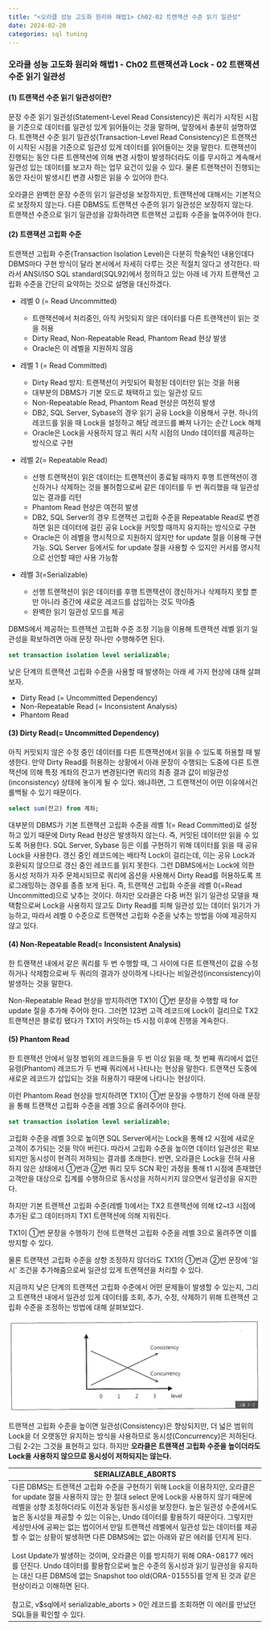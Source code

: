 ```yaml
---
title: "<오라클 성능 고도화 원리와 해법1> Ch02-02 트랜잭션 수준 읽기 일관성"
date: 2024-02-20
categories: sql tuning
---
```



### 오라클 성능 고도화 원리와 해법1 - Ch02 트랜잭션과 Lock - 02 트랜잭션 수준 읽기 일관성

#### (1) 트랜잭션 수준 읽기 일관성이란?

문장 수준 읽기 일관성(Statement-Level Read Consistency)은 쿼리가 시작된 시점을 기준으로 데이터를 일관성 있게 읽어들이는 것을 말하며, 앞장에서 충분히 설명하였다. 트랜잭션 수준 읽기 일관성(Transaction-Level Read Consistency)은 트랜잭션이 시작된 시점을 기준으로 일관성 있게 데이터를 읽어들이는 것을 말한다. 트랜잭션이 진행되는 동안 다른 트랜잭션에 의해 변경 사항이 발생하더라도 이를 무시하고 계속해서 일관성 있는 데이터를 보고자 하는 업무 요건이 있을 수 있다. 물론 트랜잭션이 진행되는 동안 자신이 발생시킨 변경 사항은 읽을 수 있어야 한다.

오라클은 완벽한 문장 수준의 읽기 일관성을 보장하지만, 트랜잭션에 대해서는 기본적으로 보장하지 않는다. 다른 DBMS도 트랜잭션 수준의 읽기 일관성은 보장하지 않는다. 트랜잭션 수준으로 읽기 일관성을 강화하려면 트랜잭션 고립화 수준을 높여주어야 한다.

#### (2) 트랜잭션 고립화 수준

트랜잭션 고립화 수준(Transaction Isolation Level)은 다분히 학술적인 내용인데다 DBMS마다 구현 방식이 달라 본서에서 자세히 다루는 것은 적절치 않다고 생각한다. 따라서 ANSI/ISO SQL standard(SQL92)에서 정의하고 있는 아래 네 가지 트랜잭션 고립화 수준을 간단히 요약하는 것으로 설명을 대신하겠다.

- 레벨 0 (= Read Uncommitted)
	- 트랜잭션에서 처리중인, 아직 커밋되지 않은 데이터를 다른 트랜잭션이 읽는 것을 허용
	- Dirty Read, Non-Repeatable Read, Phantom Read 현상 발생
	- Oracle은 이 레벨을 지원하지 않음

- 레벨 1 (= Read Committed)
	- Dirty Read 방지: 트랜잭션이 커밋되어 확정된 데이터만 읽는 것을 허용
	- 대부분의 DBMS가 기본 모드로 채택하고 있는 일관성 모드
	- Non-Repeatable Read, Phantom Read 현상은 여전히 발생
	- DB2, SQL Server, Sybase의 경우 읽기 공유 Lock을 이용해서 구현. 하나의 레코드를 읽을 때 Lock을 설정하고 해당 레코드를 빠져 나가는 순간 Lock 해제
	- Oracle은 Lock을 사용하지 않고 쿼리 시작 시점의 Undo 데이터를 제공하는 방식으로 구현


- 레벨 2(= Repeatable Read)
	- 선행 트랜잭션이 읽은 데이터는 트랜잭션이 종료될 때까지 후행 트랜잭션이 갱신하거나 삭제하는 것을 불허함으로써 같은 데이터를 두 번 쿼리했을 때 일관성 있는 결과를 리턴
	- Phantom Read 현상은 여전히 발생
	- DB2, SQL Server의 경우 트랜잭션 고립화 수준을 Repeatable Read로 변경하면 읽은 데이터에 걸린 공유 Lock을 커밋할 때까지 유지하는 방식으로 구현
	- Oracle은 이 레벨을 명시적으로 지원하지 않지만 for update 절을 이용해 구현 가능. SQL Server 등에서도 for update 절을 사용할 수 있지만 커서를 명시적으로 선언할 때만 사용 가능함

- 레벨 3(=Serializable)
	- 선행 트랜잭션이 읽은 데이터를 후행 트랜잭션이 갱신하거나 삭제하지 못할 뿐만 아니라 중간에 새로운 레코드를 삽입하는 것도 막아줌
	- 완벽한 읽기 일관성 모드를 제공

DBMS에서 제공하는 트랜잭션 고립화 수준 조정 기능을 이용해 트랜잭션 레벨 읽기 일관성을 확보하려면 아래 문장 하나만 수행해주면 된다.

```sql
set transaction isolation level serializable;
```

낮은 단계의 트랜잭션 고립화 수준을 사용할 때 발생하는 아래 세 가지 현상에 대해 살펴보자.

- Dirty Read (= Uncommitted Dependency)
- Non-Repeatable Read (= Inconsistent Analysis)
- Phantom Read

#### (3) Dirty Read(= Uncommitted Dependency)

아직 커밋되지 않은 수정 중인 데이터를 다른 트랜잭션에서 읽을 수 있도록 허용할 때 발생한다. 만약 Dirty Read를 허용하는 상황에서 아래 문장이 수행되는 도중에 다른 트랜잭션에 의해 특정 계좌의 잔고가 변경된다면 쿼리의 최종 결과 값이 비일관성(inconsistency) 상태에 놓이게 될 수 있다. 왜냐하면, 그 트랜잭션이 어떤 이유에서건 롤백될 수 있기 때문이다.

```sql
select sum(잔고) from 계좌;
```

대부분의 DBMS가 기본 트랜잭션 고립화 수준을 레벨 1(= Read Committed)로 설정하고 있기 때문에 Dirty Read 현상은 발생하지 않는다. 즉, 커밋된 데이터만 읽을 수 있도록 허용한다. SQL Server, Sybase 등은 이를 구현하기 위해 데이터를 읽을 때 공유 Lock을 사용한다. 갱신 중인 레코드에는 배타적 Lock이 걸리는데, 이는 공유 Lock과 호환되지 않으므로 갱신 중인 레코드를 읽지 못한다. 그런 DBMS에서는 Lock에 의한 동시성 저하가 자주 문제시되므로 쿼리에 옵션을 사용해서 Dirty Read를 허용하도록 프로그래밍하는 경우를 종종 보게 된다. 즉, 트랜잭션 고립화 수준을 레벨 0(=Read Uncommitted)으로 낮추는 것이다.  하지만 오라클은 다중 버전 읽기 일관성 모델을 채택함으로써 Lock을 사용하지 않고도 Dirty Read를 피해 일관성 있는 데이터 읽기가 가능하고, 따라서 레벨 0 수준으로 트랜잭션 고립화 수준을 낮추는 방법을 아예 제공하지 않고 있다.

#### (4) Non-Repeatable Read(= Inconsistent Analysis)

한 트랜잭션 내에서 같은 쿼리를 두 번 수행할 때, 그 사이에 다른 트랜잭션이 값을 수정하거나 삭제함으로써 두 쿼리의 결과가 상이하게 나타나는 비일관성(inconsistency)이 발생하는 것을 말한다.

Non-Repeatable Read 현상을 방지하려면 TX1이 ①번 문장을 수행할 때 for update 절을 추가해 주어야 한다. 그러면 123번 고객 레코드에 Lock이 걸리므로 TX2 트랜잭션은 블로킹 됐다가 TX1이 커밋하는 t5 시점 이후에 진행을 계속한다.

#### (5) Phantom Read

한 트랜잭션 안에서 일정 범위의 레코드들을 두 번 이상 읽을 때, 첫 번째 쿼리에서 없던 유령(Phantom) 레코드가 두 번째 쿼리에서 나타나는 현상을 말한다. 트랜잭션 도중에 새로운 레코드가 삽입되는 것을 허용하기 때문에 나타나는 현상이다.

이런 Phantom Read 현상을 방지하려면 TX1이 ①번 문장을 수행하기 전에 아래 문장을 통해 트랜잭션 고립화 수준을 레벨 3으로 올려주어야 한다.

```sql
set transaction isolation level serializable;
```

고립화 수준을 레벨 3으로 높이면 SQL Server에서는 Lock을 통해 t2 시점에 새로운 고객이 추가되는 것을 막아 버린다. 따라서 고립화 수준을 높이면 데이터 일관성은 확보되지만 동시성이 현격히 저하되는 결과를 초래한다. 반면, 오라클은 Lock을 전혀 사용하지 않은 상태에서 ①번과 ②번 쿼리 모두 SCN 확인 과정을 통해 t1 시점에 존재했던 고객만을 대상으로 집계를 수행하므로 동시성을 저하시키지 않으면서 일관성을 유지한다.

하지만 기본 트랜잭션 고립화 수준(레벨 1)에서는 TX2 트랜잭션에 의해 t2~t3 시점에 추가된 로그 데이터까지 TX1 트랜잭션에 의해 지워진다.

TX1이 ①번 문장을 수행하기 전에 트랜잭션 고립화 수준을 레벨 3으로 올려주면 이를 방지할 수 있다.

물론 트랜잭션 고립화 수준을 상향 조정하지 않더라도 TX1의 ①번과 ②번 문장에 '일시' 조건을 추가해줌으로써 일관성 있게 트랜잭션을 처리할 수 있다.

지금까지 낮은 단계의 트랜잭션 고립화 수준에서 어떤 문제들이 발생할 수 있는지, 그리고 트랜잭션 내에서 일관성 있게 데이터를 조회, 추가, 수정, 삭제하기 위해 트랜잭션 고립화 수준을 조정하는 방법에 대해 살펴보았다.

![그림 2-2](/assets/images/sqlp/1-02-02.png)

트랜잭션 고립화 수준을 높이면 일관성(Consistency)은 향상되지만, 더 넓은 범위의 Lock을 더 오랫동안 유지하는 방식을 사용하므로 동시성(Concurrency)은 저하된다. 그림 2-2는 그것을 표현하고 있다. 하지만 **오라클은 트랜잭션 고립화 수준을 높이더라도 Lock을 사용하지 않으므로 동시성이 저하되지는 않는다.**

| SERIALIZABLE_ABORTS |
| ---- |
| 다른 DBMS는 트랜잭션 고립화 수준을 구현하기 위해 Lock을 이용하지만, 오라클은 for update 절을 사용하지 않는 한 절대 select 문에 Lock을 사용하지 않기 때문에 레벨을 상향 조정하더라도 이전과 동일한 동시성을 보장한다. 높은 일관성 수준에서도 높은 동시성을 제공할 수 있는 이유는, Undo 데이터를 활용하기 때문이다. 그렇지만 세상만사에 공짜는 없는 법이어서 만일 트랜잭션 레벨에서 일관성 있는 데이터를 제공할 수 없는 상황이 발생하면 다른 DBMS에는 없는 아래와 같은 에러를 던지게 된다.<br><br>Lost Update가 발생하는 것이며, 오라클은 이를 방지하기 위해 ORA-08177 에러를 던진다. Undo 데이터를 활용함으로써 높은 수준의 동시성과 읽기 일관성을 유지하는 대신 다른 DBMS에 없는 Snapshot too old(ORA-01555)를 얻게 된 것과 같은 현상이라고 이해하면 된다.<br><br>참고로, v$sql에서 serializable_aborts > 0인 레코드를 조회하면 이 에러를 만났던 SQL들을 확인할 수 있다. |

